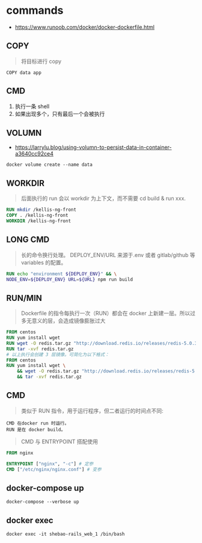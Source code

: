 # commands
- https://www.runoob.com/docker/docker-dockerfile.html


## COPY
> 将目标进行 copy
```shell
COPY data app
```

## CMD
1. 执行一条 shell
2. 如果出现多个，只有最后一个会被执行

## VOLUMN
- https://larrylu.blog/using-volumn-to-persist-data-in-container-a3640cc92ce4
```shell
docker volume create --name data
```

## WORKDIR
> 后面执行的 run 会以 workdir 为上下文，而不需要 cd build & run xxx.

```dockerfile
RUN mkdir /kellis-ng-front
COPY . /kellis-ng-front
WORKDIR /kellis-ng-front
```

## LONG CMD
> 长的命令换行处理。
> DEPLOY_ENV/URL 来源于.env 或者 gitlab/github 等 variables 的配置。

```dockerfile
RUN echo "environment ${DEPLOY_ENV}" && \
NODE_ENV=${DEPLOY_ENV} URL=${URL} npm run build
```

## RUN/MIN
> Dockerfile 的指令每执行一次（RUN）都会在 docker 上新建一层。所以过多无意义的层，会造成镜像膨胀过大

```dockerfile
FROM centos
RUN yum install wget
RUN wget -O redis.tar.gz "http://download.redis.io/releases/redis-5.0.3.tar.gz"
RUN tar -xvf redis.tar.gz
# 以上执行会创建 3 层镜像。可简化为以下格式：
FROM centos
RUN yum install wget \
    && wget -O redis.tar.gz "http://download.redis.io/releases/redis-5.0.3.tar.gz" \
    && tar -xvf redis.tar.gz
```

## CMD
> 类似于 RUN 指令，用于运行程序，但二者运行的时间点不同:

~~~
CMD 在docker run 时运行。
RUN 是在 docker build。
~~~

> CMD 与 ENTRYPOINT 搭配使用
```dockerfile
FROM nginx

ENTRYPOINT ["nginx", "-c"] # 定参
CMD ["/etc/nginx/nginx.conf"] # 变参 
```

## docker-compose up
```shell
docker-compose --verbose up
```

## docker exec
```shell
docker exec -it shebao-rails_web_1 /bin/bash
```